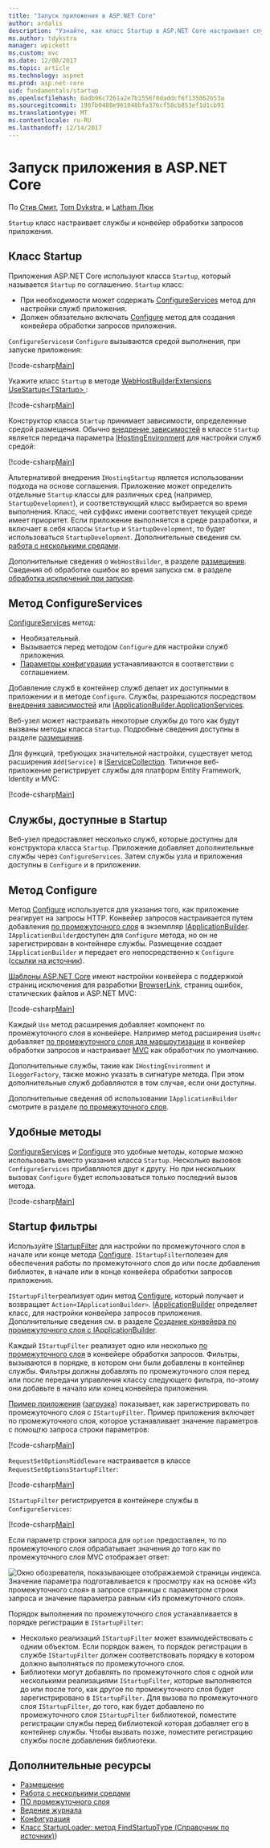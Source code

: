 ```yaml
---
title: "Запуск приложения в ASP.NET Core"
author: ardalis
description: "Узнайте, как класс Startup в ASP.NET Core настраивает службы и конвейер обработки запросов приложения."
ms.author: tdykstra
manager: wpickett
ms.custom: mvc
ms.date: 12/08/2017
ms.topic: article
ms.technology: aspnet
ms.prod: asp.net-core
uid: fundamentals/startup
ms.openlocfilehash: 8adb96c7261a2e7b1556f0daddcf6f135862b53a
ms.sourcegitcommit: 198fb0488e961048bfa376cf58cb853ef1d1cb91
ms.translationtype: MT
ms.contentlocale: ru-RU
ms.lasthandoff: 12/14/2017
---
```

# <a name="application-startup-in-aspnet-core"></a>Запуск приложения в ASP.NET Core

По [Стив Смит](https://ardalis.com), [Tom Dykstra](https://github.com/tdykstra), и [Latham Люк](https://github.com/guardrex)

`Startup` класс настраивает службы и конвейер обработки запросов приложения.

## <a name="the-startup-class"></a>Класс Startup

Приложения ASP.NET Core используют класса `Startup`, который называется `Startup` по соглашению. `Startup` класс:

* При необходимости может содержать [ConfigureServices](/dotnet/api/microsoft.aspnetcore.hosting.startupbase.configureservices) метод для настройки служб приложения.
* Должен обязательно включать [Configure](/dotnet/api/microsoft.aspnetcore.hosting.startupbase.configure) метод для создания конвейера обработки запросов приложения.

`ConfigureServices`и `Configure` вызываются средой выполнения, при запуске приложения:

[!code-csharp[Main](startup/snapshot_sample/Startup1.cs)]

Укажите класс `Startup` в методе [WebHostBuilderExtensions](/dotnet/api/Microsoft.AspNetCore.Hosting.WebHostBuilderExtensions) [UseStartup&lt;TStartup&gt; ](/dotnet/api/microsoft.aspnetcore.hosting.webhostbuilderextensions.usestartup#Microsoft_AspNetCore_Hosting_WebHostBuilderExtensions_UseStartup__1_Microsoft_AspNetCore_Hosting_IWebHostBuilder_):

[!code-csharp[Main](../common/samples/WebApplication1DotNetCore2.0App/Program.cs?name=snippet_Main&highlight=10)]

Конструктор класса `Startup` принимает зависимости, определенные средой размещения. Обычно [внедрение зависимостей](xref:fundamentals/dependency-injection) в классе `Startup` является передача параметра [IHostingEnvironment](/dotnet/api/Microsoft.AspNetCore.Hosting.IHostingEnvironment) для настройки служб средой:

[!code-csharp[Main](startup/snapshot_sample/Startup2.cs)]

Альтернативой внедрения `IHostingStartup` является использовании подхода на основе соглашения. Приложение может определить отдельные `Startup` классы для различных сред (например, `StartupDevelopment`), и соответствующий класс выбирается во время выполнения. Класс, чей суффикс имени соответствует текущей среде имеет приоритет. Если приложение выполняется в среде разработки, и включает в себя классы `Startup` и `StartupDevelopment`, то будет использоваться `StartupDevelopment`. Дополнительные сведения см. [работа с несколькими средами](xref:fundamentals/environments#startup-conventions).

Дополнительные сведения о `WebHostBuilder`, в разделе [размещения](xref:fundamentals/hosting). Сведения об обработке ошибок во время запуска см. в разделе [обработка исключений при запуске](xref:fundamentals/error-handling#startup-exception-handling).

## <a name="the-configureservices-method"></a>Метод ConfigureServices

[ConfigureServices](/dotnet/api/microsoft.aspnetcore.hosting.startupbase.configureservices) метод:

* Необязательный.
* Вызывается перед методом `Configure` для настройки служб приложения.
* [Параметры конфигурации](xref:fundamentals/configuration/index) устанавливаются в соответствии с соглашением.

Добавление служб в контейнер служб делает их доступными в приложении и в методе `Configure`. Службы, разрешаются посредством [внедрения зависимостей](xref:fundamentals/dependency-injection) или [IApplicationBuilder.ApplicationServices](/dotnet/api/microsoft.aspnetcore.builder.iapplicationbuilder.applicationservices).

Веб-узел может настраивать некоторые службы до того как будут вызваны методы класса `Startup`. Подробные сведения доступны в разделе [размещения](xref:fundamentals/hosting). 

Для функций, требующих значительной настройки, существует метод расширения `Add[Service]` в [IServiceCollection](/dotnet/api/Microsoft.Extensions.DependencyInjection.IServiceCollection). Типичное веб-приложение регистрирует службы для платформ Entity Framework, Identity и MVC:

[!code-csharp[Main](../common/samples/WebApplication1/Startup.cs?highlight=4,7,11&start=40&end=55)]

## <a name="services-available-in-startup"></a>Службы, доступные в Startup

Веб-узел предоставляет несколько служб, которые доступны для конструктора класса `Startup`. Приложение добавляет дополнительные службы через `ConfigureServices`. Затем службы узла и приложения доступны в `Configure` и в приложении.

## <a name="the-configure-method"></a>Метод Configure

Метод [Configure](/dotnet/api/microsoft.aspnetcore.hosting.startupbase.configure) используется для указания того, как приложение реагирует на запросы HTTP. Конвейер запросов настраивается путем добавления [по промежуточного слоя](xref:fundamentals/middleware) в экземпляр [IApplicationBuilder](/dotnet/api/microsoft.aspnetcore.builder.iapplicationbuilder). `IApplicationBuilder`доступен для `Configure` метода, но он не зарегистрирован в контейнере службы. Размещение создает `IApplicationBuilder` и передает его непосредственно к `Configure` ([ссылки на источник](https://github.com/aspnet/Hosting/blob/release/2.0.0/src/Microsoft.AspNetCore.Hosting/Internal/WebHost.cs#L179-L192)).

[Шаблоны ASP.NET Core](/dotnet/core/tools/dotnet-new) имеют настройки конвейера с поддержкой страниц исключения для разработки [BrowserLink](http://vswebessentials.com/features/browserlink), страниц ошибок, статических файлов и ASP.NET MVC:

[!code-csharp[Main](../common/samples/WebApplication1DotNetCore2.0App/Startup.cs?range=28-48&highlight=5,6,10,13,15)]

Каждый `Use` метод расширения добавляет компонент по промежуточного слоя в конвейере. Например метод расширения `UseMvc` добавляет [по промежуточного слоя для маршрутизации](xref:fundamentals/routing) в конвейер обработки запросов и настраивает [MVC](xref:mvc/overview) как обработчик по умолчанию.

Дополнительные службы, такие как `IHostingEnvironment` и `ILoggerFactory`, также можно указать в сигнатуре метода. При этом дополнительные служб добавляются в том случае, если они доступны.

Дополнительные сведения об использовании `IApplicationBuilder` смотрите в разделе [по промежуточного слоя](xref:fundamentals/middleware).

## <a name="convenience-methods"></a>Удобные методы

[ConfigureServices](/dotnet/api/microsoft.aspnetcore.hosting.iwebhostbuilder.configureservices) и [Configure](/dotnet/api/microsoft.aspnetcore.hosting.webhostbuilderextensions.configure) это удобные методы, которые можно использовать вместо указания класса `Startup`. Несколько вызовов `ConfigureServices` прибавляются друг к другу. Но при нескольких вызовах `Configure` будет использоваться только последний вызов метода.

[!code-csharp[Main](startup/snapshot_sample/Program.cs?highlight=16,20)]

## <a name="startup-filters"></a>Startup фильтры

Используйте [IStartupFilter](/dotnet/api/microsoft.aspnetcore.hosting.istartupfilter) для настройки по промежуточного слоя в начале или конце метода [Configure](#the-configure-method). `IStartupFilter`полезен для обеспечения работы по промежуточного слоя до или после добавления библиотек, в начале или в конце конвейера обработки запросов приложения.

`IStartupFilter`реализует один метод [Configure](/dotnet/api/microsoft.aspnetcore.hosting.istartupfilter.configure), который получает и возвращает `Action<IApplicationBuilder>`. [IApplicationBuilder](/dotnet/api/microsoft.aspnetcore.builder.iapplicationbuilder) определяет класс, для настройки конвейера запросов приложения. Дополнительные сведения см. в разделе [Создание конвейера по промежуточного слоя с IApplicationBuilder](xref:fundamentals/middleware#creating-a-middleware-pipeline-with-iapplicationbuilder).

Каждый `IStartupFilter` реализует одно или несколько [по промежуточного слоя](xref:fundamentals/middleware) в конвейере обработки запросов. Фильтры, вызываются в порядке, в котором они были добавлены в контейнер службы. Фильтры должны добавлять по промежуточного слоя перед или после передачи управления классу следующего фильтра, по-этому они добавьте в начало или конец конвейера приложения.

[Пример приложения](https://github.com/aspnet/Docs/tree/master/aspnetcore/fundamentals/startup/sample/) ([загрузка](xref:tutorials/index#how-to-download-a-sample)) показывает, как зарегистрировать по промежуточного слоя с `IStartupFilter`. Пример приложения включает по промежуточного слоя, которое устанавливает значение параметров с помощтю запроса строки параметров:

[!code-csharp[Main](startup/sample/RequestSetOptionsMiddleware.cs?name=snippet1)]

`RequestSetOptionsMiddleware` настраивается в классе `RequestSetOptionsStartupFilter`:

[!code-csharp[Main](startup/sample/RequestSetOptionsStartupFilter.cs?name=snippet1&highlight=7)]

`IStartupFilter` регистрируется в контейнере службы в `ConfigureServices`:

[!code-csharp[Main](startup/sample/Startup.cs?name=snippet1&highlight=3)]

Если параметр строки запроса для `option` предоставлен, то по промежуточного слоя обрабатывает значения до того как по промежуточного слоя MVC отображает ответ:

![Окно обозревателя, показывающее отображаемой страницы индекса. Значение параметра подготавливается к просмотру как на основе «Из промежуточного слоя» в запросе страницы с параметром строки запроса и значение параметра равным «Из промежуточного слоя».](startup/_static/index.png)

Порядок выполнения по промежуточного слоя устанавливается в порядке регистрации в `IStartupFilter`:

* Несколько реализаций `IStartupFilter` может взаимодействовать с одним объектом. Если порядок важен, то порядок регистрации в службе `IStartupFilter` должен соответствовать порядку в котором должно выполняться по промежуточного слоя.
* Библиотеки могут добавлять по промежуточного слоя с одной или несколькими реализациями `IStartupFilter`, которые выполняются до или после того, как другое по промежуточного слоя будет зарегистрировано в `IStartupFilter`. Для вызова по промежуточного слоя `IStartupFilter`, до того, как будет добавлено по промежуточного слоя `IStartupFilter` библиотекой, поместите регистрации службы перед библиотекой которая добавляет его в контейнер службы. Чтобы вызвать позже, поместите регистрацию службы после добавления библиотеки.

## <a name="additional-resources"></a>Дополнительные ресурсы

* [Размещение](xref:fundamentals/hosting)
* [Работа с несколькими средами](xref:fundamentals/environments)
* [ПО промежуточного слоя](xref:fundamentals/middleware)
* [Ведение журнала](xref:fundamentals/logging/index)
* [Конфигурация](xref:fundamentals/configuration/index)
* [Класс StartupLoader: метод FindStartupType (Справочник по источник)](https://github.com/aspnet/Hosting/blob/rel/2.0.0/src/Microsoft.AspNetCore.Hosting/Internal/StartupLoader.cs#L66-L116))
